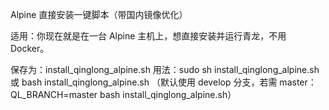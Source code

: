Alpine 直接安装一键脚本（带国内镜像优化）

适用：你现在就是在一台 Alpine 主机上，想直接安装并运行青龙，不用 Docker。

保存为：install_qinglong_alpine.sh
用法：sudo sh install_qinglong_alpine.sh 或 bash install_qinglong_alpine.sh
（默认使用 develop 分支，若需 master：QL_BRANCH=master bash install_qinglong_alpine.sh）
